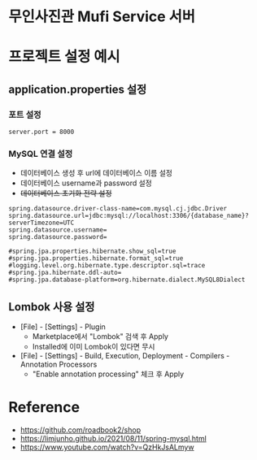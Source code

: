 # 무인사진관 Mufi Service 서버
  
# 프로젝트 설정 예시
## application.properties 설정
### 포트 설정
```properties
server.port = 8000
```
### MySQL 연결 설정
+ 데이터베이스 생성 후 url에 데이터베이스 이름 설정
+ 데이터베이스 username과 password 설정
+ <del>데이터베이스 초기화 전략 설정</del>
```properties
spring.datasource.driver-class-name=com.mysql.cj.jdbc.Driver
spring.datasource.url=jdbc:mysql://localhost:3306/{database_name}?serverTimezone=UTC
spring.datasource.username=
spring.datasource.password=

#spring.jpa.properties.hibernate.show_sql=true
#spring.jpa.properties.hibernate.format_sql=true
#logging.level.org.hibernate.type.descriptor.sql=trace
#spring.jpa.hibernate.ddl-auto=
#spring.jpa.database-platform=org.hibernate.dialect.MySQL8Dialect
```

## Lombok 사용 설정
+ &#91;File&#93; - &#91;Settings&#93; - Plugin
  + Marketplace에서 "Lombok" 검색 후 Apply
  + Installed에 이미 Lombok이 있다면 무시
+ &#91;File&#93; - &#91;Settings&#93; - Build, Execution, Deployment - Compilers - Annotation Processors
  + "Enable annotation processing" 체크 후 Apply

# Reference
+ https://github.com/roadbook2/shop
+ https://limjunho.github.io/2021/08/11/spring-mysql.html
+ https://www.youtube.com/watch?v=QzHkJsALmyw
